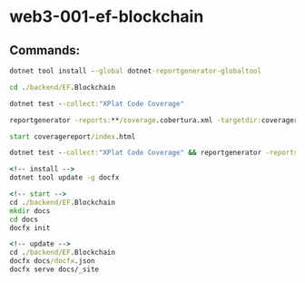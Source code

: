 # web3-001-ef-blockchain

## Commands:

```cmd
dotnet tool install --global dotnet-reportgenerator-globaltool
```

```cmd
cd ./backend/EF.Blockchain

dotnet test --collect:"XPlat Code Coverage"

reportgenerator -reports:**/coverage.cobertura.xml -targetdir:coveragereport

start coveragereport/index.html

dotnet test --collect:"XPlat Code Coverage" && reportgenerator -reports:**/coverage.cobertura.xml -targetdir:coveragereport && start coveragereport/index.html
```

```cmd
<!-- install -->
dotnet tool update -g docfx

<!-- start -->
cd ./backend/EF.Blockchain
mkdir docs
cd docs
docfx init

<!-- update -->
cd ./backend/EF.Blockchain
docfx docs/docfx.json
docfx serve docs/_site
```

```cmd

```

```cmd

```

```cmd

```

```cmd

```

```cmd

```

```cmd

```
